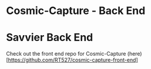 # Cosmic-Capture - Back End

# Savvier Back End

Check out the front end repo for Cosmic-Capture (here)[https://github.com/RT527/cosmic-capture-front-end]